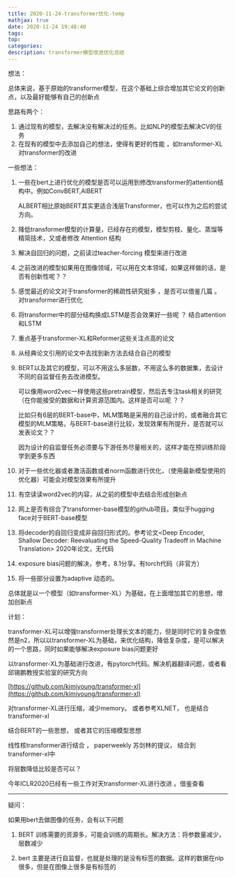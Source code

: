 ```yaml
---
title: 2020-11-24-transformer优化-temp
mathjax: true
date: 2020-11-24 19:48:40
tags:
top:
categories:
description: transformer模型改进优化总结
---
```






想法：



总体来说，基于原始的transformer模型，在这个基础上综合增加其它论文的创新点，以及最好能够有自己的创新点



思路有两个：

1. 通过现有的模型，去解决没有解决过的任务。比如NLP的模型去解决CV的任务
2. 在现有的模型中去添加自己的想法，使得有更好的性能 ，如transformer-XL对transformer的改进





一些想法：

1. 一些在bert上进行优化的模型是否可以运用到修改transformer的attention结构中。例如ConvBERT,AlBERT

   ALBERT相比原始BERT其实更适合浅层Transformer，也可以作为之后的尝试方向。

2. 降低transformer模型的计算量，已经存在的模型，模型剪枝、量化、蒸馏等精简技术，又或者修改 Attention 结构

3. 解决自回归的问题，之前读过teacher-forcing 模型来进行改进

4. 之前改进的模型如果用在图像领域，可以用在文本领域，如果这样做的话，是否有创新性呢？？

5. 感觉最近的论文对于transformer的稀疏性研究挺多  ，是否可以借鉴几篇 。 对transformer进行优化

6. 将transformer中的部分结构换成LSTM是否会效果好一些呢 ？ 结合attention和LSTM

7. 重点基于transformer-XL和Reformer这些关注点高的论文

8. 从经典论文引用的论文中去找到新方法去结合自己的模型

9. BERT以及其它的模型，可以不用这么多层数，不用这么多的数据集，去设计不同的自监督任务去改进模型。

   可以像用word2vec一样使用这些pretrain模型，然后去专注task相关的研究（在你能接受的数据和计算资源范围内。这样是否可以呢 ？？ 

   比如只有6层的BERT-base中，MLM策略是采用的自己设计的，或者融合其它模型的MLM策略，与BERT-base进行比较，发现效果有所提升，是否就可以发表论文？？

   因为设计的自监督任务必须要与下游任务尽量相关的，这样才能在预训练阶段学到更多东西

10. 对于一些优化器或者激活函数或者norm函数进行优化，（使用最新模型使用的优化器）可能会对模型效果有所提升

11. 有空读读word2vec的内容，从之前的模型中去结合形成创新点

12. 网上是否有综合了transformer-base模型的github项目。类似于hugging face对于BERT-base模型

13. 将decoder的自回归变成非自回归形式的。参考论文<Deep Encoder, Shallow Decoder: Reevaluating the Speed-Quality Tradeoff in Machine Translation> 2020年论文，无代码

14. exposure bias问题的解决，参考<Scheduled Sampling for Transformers>，8.1分享。有torch代码（非官方）

15. 将一些部分设置为adaptive 动态的。

    



总体就是以一个模型（如transformer-XL）为基础，在上面增加其它的思想，增加创新点





计划：

transformer-XL可以增强transformer处理长文本的能力，但是同时它的复杂度依然是n2，所以以transformer-XL为基础，来优化结构，降低复杂度，是可以解决的一个思路，同时如果能够解决exposure bias问题更好





 以transformer-XL为基础进行改进，有pytorch代码。解决机器翻译问题，或者看邱锡鹏教授实验室的研究方向

[https://github.com/kimiyoung/transformer-xl](https://github.com/kimiyoung/transformer-xl)

对transformer-XL进行压缩，减少memory。   或者参考XLNET， 也是结合transformer-xl

结合BERT的一些思想， 或者其它的压缩模型思想

线性核transformer进行结合 ， paperweekly 苏剑林的提议， 结合到transformer-xl中



将层数降低比较是否可以？







今年ICLR2020已经有一些工作对天transformer-XL进行改进 。借鉴查看



------





疑问： 

如果用bert去做图像的任务，会有以下问题

1. BERT 训练需要的资源多，可能会训练的周期长。解决方法：将参数量减少，层数减少

2. bert 主要是进行自监督，也就是处理的是没有标签的数据。这样的数据在nlp很多，但是在图像上很多是有标签的

   

   
